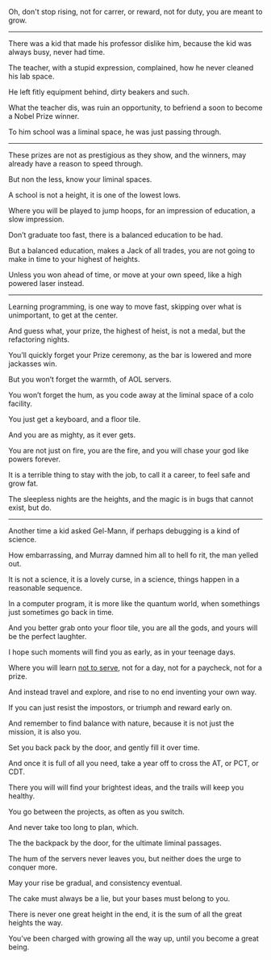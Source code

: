 Oh, don't stop rising,
not for carrer, or reward, not for duty, you are meant to grow.

---

There was a kid that made his professor dislike him,
because the kid was always busy, never had time.

The teacher, with a stupid expression, complained,
how he never cleaned his lab space.

He left fitly equipment behind,
dirty beakers and such.

What the teacher dis, was ruin an opportunity,
to befriend a soon to become a Nobel Prize winner.

To him school was a liminal space,
he was just passing through.

---

These prizes are not as prestigious as they show,
and the winners, may already have a reason to speed through.

But non the less,
know your liminal spaces.

A school is not a height,
it is one of the lowest lows.

Where you will be played to jump hoops,
for an impression of education, a slow impression.

Don’t graduate too fast,
there is a balanced education to be had.

But a balanced education, makes a Jack of all trades,
you are not going to make in time to your highest of heights.

Unless you won ahead of time,
or move at your own speed, like a high powered laser instead.

---

Learning programming, is one way to move fast,
skipping over what is unimportant, to get at the center.

And guess what, your prize, the highest of heist,
is not a medal, but the refactoring nights.

You’ll quickly forget your Prize ceremony,
as the bar is lowered and more jackasses win.

But you won’t forget the warmth,
of AOL servers.

You won’t forget the hum,
as you code away at the liminal space of a colo facility.

You just get a keyboard,
and a floor tile.

And you are as mighty,
as it ever gets.

You are not just on fire, you are the fire,
and you will chase your god like powers forever.

It is a terrible thing to stay with the job,
to call it a career, to feel safe and grow fat.

The sleepless nights are the heights,
and the magic is in bugs that cannot exist, but do.

---

Another time a kid asked Gel-Mann,
if perhaps debugging is a kind of science.

How embarrassing,
and Murray damned him all to hell fo rit, the man yelled out.

It is not a science, it is a lovely curse,
in a science, things happen in a reasonable sequence.

In a computer program, it is more like the quantum world,
when somethings just sometimes go back in time.

And you better grab onto your floor tile,
you are all the gods, and yours will be the perfect laughter.

I hope such moments will find you as early,
as in your teenage days.

Where you will learn [not to serve][1],
not for a day, not for a paycheck, not for a prize.

And instead travel and explore,
and rise to no end inventing your own way.

If you can just resist the impostors,
or triumph and reward early on.

And remember to find balance with nature,
because it is not just the mission, it is also you.

Set you back pack by the door,
and gently fill it over time.

And once it is full of all you need,
take a year off to cross the AT, or PCT, or CDT.

There you will will find your brightest ideas,
and the trails will keep you healthy.

You go between the projects,
as often as you switch.

And never take too long to plan,
which.

The the backpack by the door,
for the ultimate liminal passages.

The hum of the servers never leaves you,
but neither does the urge to conquer more.

May your rise be gradual,
and consistency eventual.

The cake must always be a lie,
but your bases must belong to you.

There is never one great height in the end,
it is the sum of all the great heights the way.

You’ve been charged with growing all the way up,
until you become a great being.

[1]: https://www.youtube.com/watch?v=k6_QUhUPrF4
